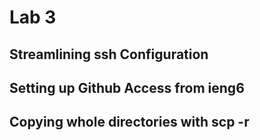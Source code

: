 # Lab 3

## Streamlining ssh Configuration

## Setting up Github Access from ieng6

## Copying whole directories with scp -r